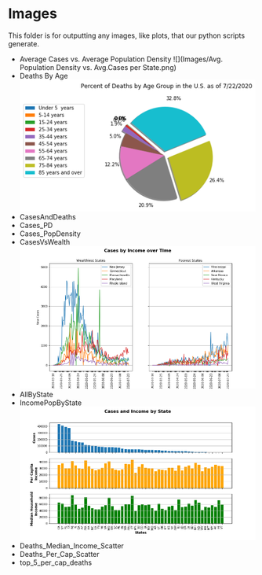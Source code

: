 # Images
This folder is for outputting any images, like plots, that our python scripts generate.

* Average Cases vs. Average Population Density
![](Images/Avg. Population Density vs. Avg.Cases per State.png)
* Deaths By Age\
![](Images/Percent_Death_US_Age_Group.png)
* CasesAndDeaths
* Cases_PD
* Cases_PopDensity
* CasesVsWealth\
![](Images/NewCases-v-Time.png)
* AllByState
* IncomePopByState\
![](Images/Cases-PCI-v-State.png)
* Deaths_Median_Income_Scatter
* Deaths_Per_Cap_Scatter
* top_5_per_cap_deaths